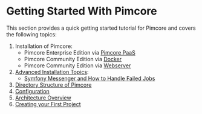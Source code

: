 # Getting Started With Pimcore

This section provides a quick getting started tutorial for Pimcore and covers the following topics: 

1. Installation of Pimcore:
   - Pimcore Enterprise Edition via [Pimcore PaaS](https://pimcore.com/docs/platform/Paas/)
   - Pimcore Community Edition via [Docker](../01_Getting_Started/00_Installation/00_Docker_Based_Installation.md)
   - Pimcore Community Edition via [Webserver](../01_Getting_Started/00_Installation/01_Webserver_Installation.md)
2. [Advanced Installation Topics](./02_Advanced_Installation_Topics/README.md):
   - [Symfony Messenger and How to Handle Failed Jobs](./02_Advanced_Installation_Topics/01_Symfony_Messenger.md)
3. [Directory Structure of Pimcore](./03_Directory_Structure.md)
4. [Configuration](./04_Configuration.md)
5. [Architecture Overview](./05_Architecture_Overview.md)
6. [Creating your First Project](./06_Create_a_First_Project.md)

